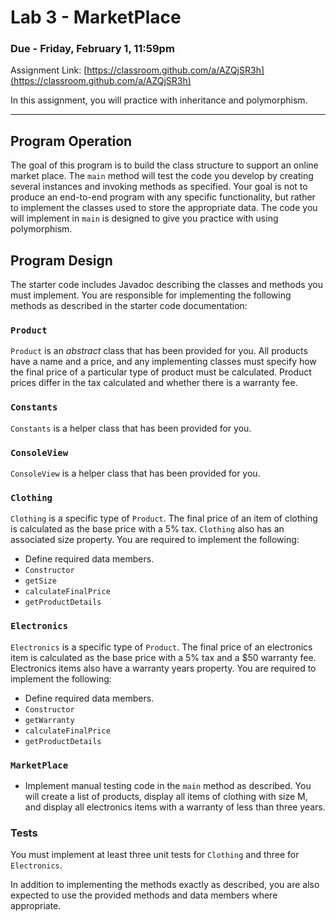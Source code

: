 # Lab 3 - MarketPlace
### Due - Friday, February 1, 11:59pm

Assignment Link:
[https://classroom.github.com/a/AZQjSR3h](https://classroom.github.com/a/AZQjSR3h)

In this assignment, you will practice with inheritance and polymorphism.

<hr/>

## Program Operation

The goal of this program is to build the class structure to support an online market place. The `main` method will test the code you develop by creating several instances and invoking methods as specified. Your goal is not to produce an end-to-end program with any specific functionality, but rather to implement the classes used to store the appropriate data. The code you will implement in `main` is designed to give you practice with using polymorphism.

## Program Design

The starter code includes Javadoc describing the classes and methods you must implement. You are responsible for implementing the following methods as described in the starter
code documentation:

### `Product`
`Product` is an *abstract* class that has been provided for you. All products have a name and a price, and any implementing classes must specify how the final price of a particular type of product must be calculated. Product prices differ in the tax calculated and whether there is a warranty fee. 

### `Constants`
`Constants` is a helper class that has been provided for you.

### `ConsoleView`
`ConsoleView` is a helper class that has been provided for you.

### `Clothing`
`Clothing` is a specific type of `Product`. The final price of an item of clothing is calculated as the base price with a 5% tax. `Clothing` also has an associated size property. You are required to implement the following:
- Define required data members.
- `Constructor`
- `getSize`
- `calculateFinalPrice`
- `getProductDetails`

### `Electronics`
`Electronics` is a specific type of `Product`. The final price of an electronics item is calculated as the base price with a 5% tax and a $50 warranty fee. Electronics items also have a warranty years property. You are required to implement the following:
- Define required data members.
- `Constructor`
- `getWarranty`
- `calculateFinalPrice`
- `getProductDetails`

### `MarketPlace`
- Implement manual testing code in the `main` method as described. You will create a list of products, display all items of clothing with size M, and display all electronics items with a warranty of less than three years.

### Tests

You must implement at least three unit tests for `Clothing` and three for `Electronics`.

In addition to implementing the methods exactly as described, you are also expected to use the provided methods and data members where appropriate.